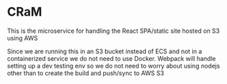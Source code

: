 # CRaM

This is the microservice for handling the React SPA/static site hosted on S3 using AWS

Since we are running this in an S3 bucket instead of ECS and not in a containerized service we do not need to use Docker.
Webpack will handle setting up a dev testing env so we do not need to worry about using nodejs other than to create the build and push/sync to AWS S3
